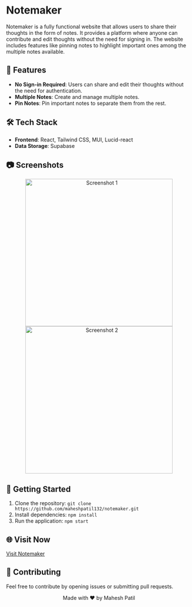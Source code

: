 # Notemaker


Notemaker is a fully functional website that allows users to share their thoughts in the form of notes. It provides a platform where anyone can contribute and edit thoughts without the need for signing in. The website includes features like pinning notes to highlight important ones among the multiple notes available.

## 🚀 Features

- **No Sign-in Required**: Users can share and edit their thoughts without the need for authentication.
- **Multiple Notes**: Create and manage multiple notes.
- **Pin Notes**: Pin important notes to separate them from the rest.

## 🛠️ Tech Stack

- **Frontend**: React, Tailwind CSS, MUI, Lucid-react
- **Data Storage**: Supabase

## 📷 Screenshots

<p align="center">
  <img src="https://github.com/maheshpatil132/notemaker/assets/92781925/00307c58-124a-4c75-b4d1-28ce22706ab5" alt="Screenshot 1" width="400">
  <img src="https://github.com/maheshpatil132/notemaker/assets/92781925/c8582e7c-f5a6-46d4-af1f-8dda67d263b6" alt="Screenshot 2" width="400">
</p>

<!-- Add more screenshots as needed -->

## 🚀 Getting Started

1. Clone the repository: `git clone https://github.com/maheshpatil132/notemaker.git`
2. Install dependencies: `npm install`
3. Run the application: `npm start`

## 🌐 Visit Now

[Visit Notemaker](https://notey-seven.vercel.app/)

## 🤝 Contributing

Feel free to contribute by opening issues or submitting pull requests.



<p align="center">
  Made with ❤️ by Mahesh Patil
</p>
